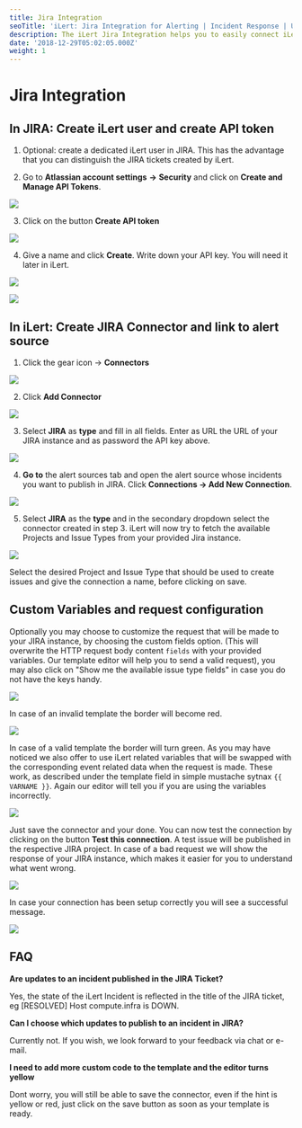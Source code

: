 ```yaml
---
title: Jira Integration
seoTitle: 'iLert: Jira Integration for Alerting | Incident Response | Uptime'
description: The iLert Jira Integration helps you to easily connect iLert with Jira.
date: '2018-12-29T05:02:05.000Z'
weight: 1
---
```


# Jira Integration

## In JIRA: Create iLert user and create API token <a id="jira-preparation"></a>

1. Optional: create a dedicated iLert user in JIRA. This has the advantage that you can distinguish the JIRA tickets created by iLert.

2. Go to **Atlassian account settings**  **→** **Security** and click on **Create and Manage API Tokens**.

![](../.gitbook/assets/screenshot-2020-08-05-at-13.15.25.png)

3. Click on the button **Create API token**  

![](../.gitbook/assets/ji2.png)

4. Give a name and click **Create**. Write down your API key. You will need it later in iLert.  

![](../.gitbook/assets/ji3.png)

![](../.gitbook/assets/ji4.png)

## In iLert: Create JIRA Connector and link to alert source <a id="create-alarm-source"></a>

1. Click the gear icon → **Connectors**

![](../.gitbook/assets/ji5.png)

2. Click **Add Connector**

![](../.gitbook/assets/ji6.png)

3. Select **JIRA** as **type** and fill in all fields. Enter as URL the URL of your JIRA instance and as password the API key above.

![](../.gitbook/assets/ji7.png)

4. **Go to** the alert sources tab and open the alert source whose incidents you want to publish in JIRA. Click **Connections → Add New Connection**.

![](../.gitbook/assets/ji8.png)

5. Select **JIRA** as the **type** and in the secondary dropdown select the connector created in step 3. iLert will now try to fetch the available Projects and Issue Types from your provided Jira instance.

![](../.gitbook/assets/ji9.png)

Select the desired Project and Issue Type that should be used to create issues and give the connection a name, before clicking on save.

## Custom Variables and request configuration <a id="custom"></a>

Optionally you may choose to customize the request that will be made to your JIRA instance, by choosing the custom fields option. \(This will overwrite the HTTP request body content `fields` with your provided variables. Our template editor will help you to send a valid request\), you may also click on "Show me the available issue type fields" in case you do not have the keys handy.

![](../.gitbook/assets/ji10.png)

In case of an invalid template the border will become red.

![](../.gitbook/assets/ji11.png)

In case of a valid template the border will turn green. As you may have noticed we also offer to use iLert related variables that will be swapped with the corresponding event related data when the request is made. These work, as described under the template field in simple mustache sytnax `{{ VARNAME }}`. Again our editor will tell you if you are using the variables incorrectly.

![](../.gitbook/assets/ji12.png)

Just save the connector and your done. You can now test the connection by clicking on the button **Test this connection**. A test issue will be published in the respective JIRA project. In case of a bad request we will show the response of your JIRA instance, which makes it easier for you to understand what went wrong.

![](../.gitbook/assets/ji13.png)

In case your connection has been setup correctly you will see a successful message.

![](../.gitbook/assets/ji14.png)

## FAQ <a id="faq"></a>

**Are updates to an incident published in the JIRA Ticket?**

Yes, the state of the iLert Incident is reflected in the title of the JIRA ticket, eg \[RESOLVED\] Host compute.infra is DOWN.

**Can I choose which updates to publish to an incident in JIRA?**

Currently not. If you wish, we look forward to your feedback via chat or e-mail.

**I need to add more custom code to the template and the editor turns yellow**

Dont worry, you will still be able to save the connector, even if the hint is yellow or red, just click on the save button as soon as your template is ready.

